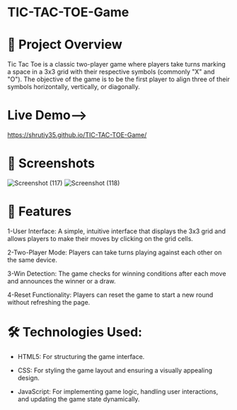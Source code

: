 # TIC-TAC-TOE-Game

# 🚀 Project Overview
Tic Tac Toe is a classic two-player game where players take turns marking a space in a 3x3 grid with their respective symbols (commonly "X" and "O"). The objective of the game is to be the first player to align three of their symbols horizontally, vertically, or diagonally. 

# Live Demo-->
 https://shrutiy35.github.io/TIC-TAC-TOE-Game/

# 📸 Screenshots
![Screenshot (117)](https://github.com/user-attachments/assets/8b017755-cb12-4d49-a933-9e393b281fbc)
![Screenshot (118)](https://github.com/user-attachments/assets/f8a7de04-e804-430c-8278-c9fd2f9cc6a9)

# 🌟 Features

1-User Interface: A simple, intuitive interface that displays the 3x3 grid and allows players to make their moves by clicking on the grid cells.

2-Two-Player Mode: Players can take turns playing against each other on the same device.

3-Win Detection: The game checks for winning conditions after each move and announces the winner or a draw.

4-Reset Functionality: Players can reset the game to start a new round without refreshing the page.

# 🛠️ Technologies Used:

* HTML5: For structuring the game interface.
 
* CSS: For styling the game layout and ensuring a visually appealing design.
  
* JavaScript: For implementing game logic, handling user interactions, and updating the game state dynamically.
